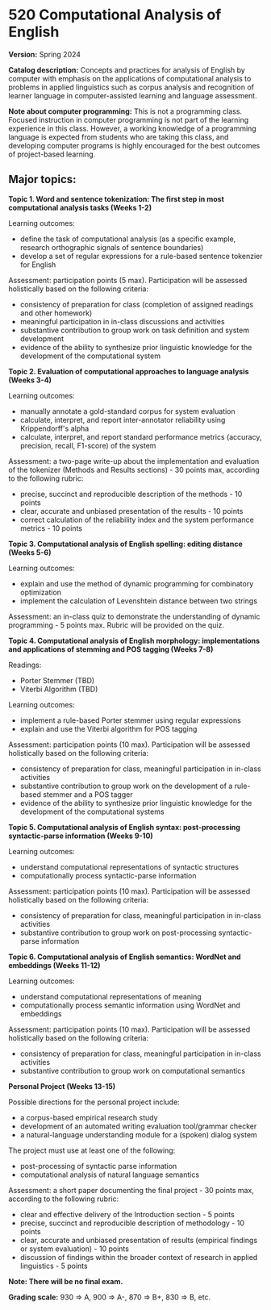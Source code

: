 # 520 Computational Analysis of English

**Version:** Spring 2024

**Catalog description:** Concepts and practices for analysis of English by computer with emphasis on the applications of computational analysis to problems in applied linguistics such as corpus analysis and recognition of learner language in computer-assisted learning and language assessment.

**Note about computer programming:** This is not a programming class. Focused instruction in computer programming is not part of the learning experience in this class. However, a working knowledge of a programming language is expected from students who are taking this class, and developing computer programs is highly encouraged for the best outcomes of project-based learning.

## Major topics:

**Topic 1. Word and sentence tokenization: The first step in most computational analysis tasks (Weeks 1-2)**

Learning outcomes:

- define the task of computational analysis (as a specific example, research orthographic signals of sentence boundaries)
- develop a set of regular expressions for a rule-based sentence tokenzier for English

Assessment: participation points (5 max). Participation will be assessed holistically based on the following criteria:
- consistency of preparation for class (completion of assigned readings and other homework)
- meaningful participation in in-class discussions and activities
- substantive contribution to group work on task definition and system development
- evidence of the ability to synthesize prior linguistic knowledge for the development of the computational system

**Topic 2. Evaluation of computational approaches to language analysis (Weeks 3-4)**

Learning outcomes:

- manually annotate a gold-standard corpus for system evaluation
- calculate, interpret, and report inter-annotator reliability using Krippendorff's alpha
- calculate, interpret, and report standard performance metrics (accuracy, precision, recall, F1-score) of the system

Assessment: a two-page write-up about the implementation and evaluation of the tokenizer (Methods and Results sections) - 30 points max, according to the following rubric:
- precise, succinct and reproducible description of the methods - 10 points
- clear, accurate and unbiased presentation of the results - 10 points
- correct calculation of the reliability index and the system performance metrics - 10 points

**Topic 3. Computational analysis of English spelling: editing distance (Weeks 5-6)**

Learning outcomes:

- explain and use the method of dynamic programming for combinatory optimization
- implement the calculation of Levenshtein distance between two strings

Assessment: an in-class quiz to demonstrate the understanding of dynamic programming - 5 points max. Rubric will be provided on the quiz.

**Topic 4. Computational analysis of English morphology: implementations and applications of stemming and POS tagging (Weeks 7-8)**

Readings:
 - Porter Stemmer (TBD)
 - Viterbi Algorithm (TBD)

Learning outcomes:

- implement a rule-based Porter stemmer using regular expressions
- explain and use the Viterbi algorithm for POS tagging

Assessment: participation points (10 max). Participation will be assessed holistically based on the following criteria:
- consistency of preparation for class, meaningful participation in in-class activities
- substantive contribution to group work on the development of a rule-based stemmer and a POS tagger
- evidence of the ability to synthesize prior linguistic knowledge for the development of the computational systems

**Topic 5. Computational analysis of English syntax: post-processing syntactic-parse information (Weeks 9-10)**

Learning outcomes:

- understand computational representations of syntactic structures
- computationally process syntactic-parse information

Assessment: participation points (10 max). Participation will be assessed holistically based on the following criteria:
- consistency of preparation for class, meaningful participation in in-class activities
- substantive contribution to group work on post-processing syntactic-parse information

**Topic 6. Computational analysis of English semantics: WordNet and embeddings (Weeks 11-12)**

Learning outcomes:

- understand computational representations of meaning
- computationally process semantic information using WordNet and embeddings

Assessment: participation points (10 max). Participation will be assessed holistically based on the following criteria:
- consistency of preparation for class, meaningful participation in in-class activities
- substantive contribution to group work on computational semantics

**Personal Project (Weeks 13-15)**

Possible directions for the personal project include:
 - a corpus-based empirical research study
 - development of an automated writing evaluation tool/grammar checker
 - a natural-language understanding module for a (spoken) dialog system

The project must use at least one of the following:
 - post-processing of syntactic parse information
 - computational analysis of natural language semantics

Assessment: a short paper documenting the final project - 30 points max, according to the following rubric:
- clear and effective delivery of the Introduction section - 5 points
- precise, succinct and reproducible description of methodology - 10 points
- clear, accurate and unbiased presentation of results (empirical findings or system evaluation) - 10 points
- discussion of findings within the broader context of research in applied linguistics - 5 points

**Note: There will be no final exam.**

**Grading scale:** 930	=> A, 900	=> A-, 870	=> B+, 830	=> B, etc.

